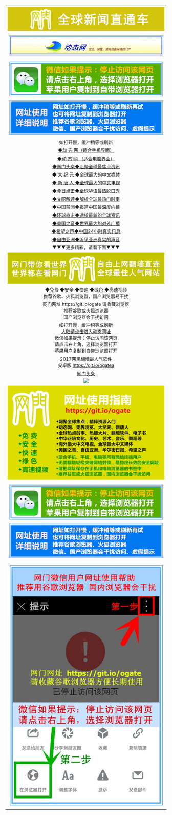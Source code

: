 <table>
  <tr>
    <td align=center><img src="https://raw.githubusercontent.com/wnel2017/ku/master/%E7%BD%91%E9%97%A8%E6%96%B0%E9%97%BB%E7%9B%B4%E9%80%9A%E8%BD%A6.jpg" /></td>
  </tr>
  <tr>
   <td align=center><img src="https://raw.githubusercontent.com/wnel2017/ku/master/%E5%8A%A8%E6%80%81%E7%BD%911.jpg" /></td>
   </tr>
  <tr>
      <td align=center><img src="https://raw.githubusercontent.com/wnel2017/ku/master/%E5%BE%AE%E4%BF%A1%E8%AF%B4%E6%98%8E4.jpg"/></td>
  </tr>
  <tr>
 <td align=center>
如打开慢，缓冲稍等或刷新<br/>
  </tr>
  <tr>
        <td align=center>
<a href="https://s3.ap-south-1.amazonaws.com/ogatem/oGate.htm?c803879&from=wnel-xw">◆动  态  网（适合手机界面）</a> 
    </tr>
  <tr>
<td align=center>
<a href="https://s3.ap-south-1.amazonaws.com/ogatem/oGate.htm?ogPipe.aspx?name=http%3A%2F%2F220%2F&from=wnel-xw">◆动  态  网 （适合电脑界面）</a><br/>
  </tr>
  <tr>
        <td align=center>
<a href="https://s3.ap-south-1.amazonaws.com/ogatem/oGate.htm?ogNews&from=wnel-xw">◆网门头条◆汇聚全球最焦点资讯</a><br/>
   </tr>
  <tr>
      <td align=center>
<a href="https://s3.ap-south-1.amazonaws.com/ogatem/oGate.htm?name=http://140/&from=wnel-xw">◆ 大 纪 元 ◆全球最大的中文媒体</a><br/>
   </tr>
  <tr>
      <td align=center>
<a href="https://s3.ap-south-1.amazonaws.com/ogatem/oGate.htm?name=http://130/&from=wnel-xw">◆ 新 唐 人 ◆全球最大的中文电视</a><br/>
   </tr>
  <tr>
    <td align=center>
<a href="https://s3.ap-south-1.amazonaws.com/ogatem/oGate.htm?c816850&from=wnel-xw">◆今日点击◆全球华语最热脱口秀</a><br/>
    </td>
  </tr>
  <tr>
    <td align=center>
<a href="https://s3.ap-south-1.amazonaws.com/ogatem/oGate.htm?c816857&from=wnel-xw">◆文昭解读◆解析全球最热门时事</a><br/>
    </td>
  </tr>
  <tr>
    <td align=center>
<a href="https://s3.ap-south-1.amazonaws.com/ogatem/oGate.htm?c816860&from=wnel-xw">◆中国禁闻◆报道中国最深度内幕</a><br/>
   </tr>
  <tr>
      <td align=center>
<a href="https://s3.ap-south-1.amazonaws.com/ogatem/oGate.htm?c816855&from=wnel-xw">◆环球直击◆透析最新的全球资讯</a><br/>
   </tr>
  <tr>
      <td align=center>
<a href="https://s3.ap-south-1.amazonaws.com/ogatem/oGate.htm?c816479&from=wnel-xw">◆美国之音◆世界最大的对外广播</a><br/>
   </tr>
  <tr>
    <td align=center>
<a href="https://s3.ap-south-1.amazonaws.com/ogatem/oGate.htm?c816456&from=wnel-xw">◆希望之声◆中国24小时真实讯息</a><br/>
   </tr>
  <tr>
      <td align=center>
<a href="https://s3.ap-south-1.amazonaws.com/ogatem/oGate.htm?c816424&from=wnel-xw">◆自由亚洲◆听见亚洲真实的声音</a><br/>
  </tr>
  <tr>
<tr><td align=center>▼▼▼更多精彩，请看下面▼▼▼<br/>
  </tr>
  <tr>
    <td align=center><img src="https://raw.githubusercontent.com/wnel2017/ku/master/ogate6.jpg" /></td>
  </tr>
  <tr>
<td align=center>◆免费  ◆安全  ◆快速  ◆绿色  ◆高速视频<br/>
推荐谷歌、火狐浏览器，国产浏览器易干扰<br/>
       </td>
  </tr>
  <tr>
<td align=center>网门网址 https://git.io/ogate 请收藏浏览器<br/>
推荐谷歌或火狐浏览器<br/>
国产浏览器会干扰访问<br/>
    </td>
  </tr>
  <tr>
    <td align=center>
如打开慢，缓冲稍等或刷新<br/>
<a href="https://s3.ap-south-1.amazonaws.com/ogatem/oGate.htm?from=wnel">大陆请点击进入动态网址</a><br/>
微信如果提示：停止访问该网页<br/>
请点击右上角，选择浏览器打开<br/>
苹果用户复制到自带浏览器打开<br/>
  </tr>
  <tr>
      <td align=center>
2017网民翻墙最人气软件<br/>
安卓版 <a href="https://raw.githubusercontent.com/ogate/up/master/ogate.apk?og">https://git.io/ogatea</a><br/>
  </tr>
  <tr>
    <td align=center>
<a target="_blank" href="https://s3.ap-south-1.amazonaws.com/ogatem/oGate.htm?ogNews&from=wnel">网门头条</a><br/>
    </td>
  </tr>
  <tr>
    <td align=center><img src="https://cloud.githubusercontent.com/assets/11880933/15631437/70d0a74e-259d-11e6-946f-6237b4b657bd.jpg"/></td>
  </tr>
  <tr>
      <td align=center><img src="https://raw.githubusercontent.com/wnel2017/ku/master/%E4%BD%BF%E7%94%A8%E6%8C%87%E5%8D%971.jpg"/></td>
  </tr>
  <tr>
      <td align=center><img src="https://raw.githubusercontent.com/wnel2017/ku/master/%E5%BE%AE%E4%BF%A1%E8%AF%B4%E6%98%8E4.jpg"/></td>
  </tr>
  <tr>
      <td align=center><img src="https://raw.githubusercontent.com/wnel2017/ku/master/%E5%BE%AE%E4%BF%A1%E8%AF%B4%E6%98%8E.jpg"/></td>

</table>    
